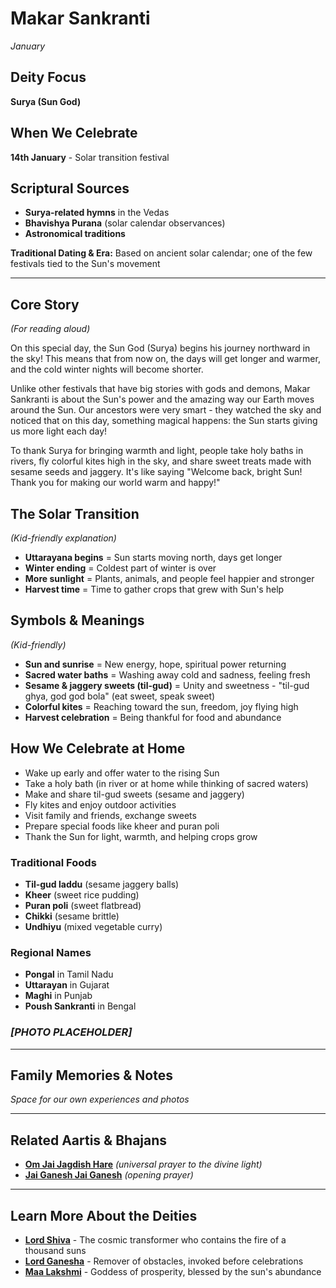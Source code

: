 # Makar Sankranti
*January*

## Deity Focus
**Surya (Sun God)**

## When We Celebrate
**14th January** - Solar transition festival

## Scriptural Sources
- **Surya-related hymns** in the Vedas
- **Bhavishya Purana** (solar calendar observances)
- **Astronomical traditions**

**Traditional Dating & Era:** Based on ancient solar calendar; one of the few festivals tied to the Sun's movement

---

## Core Story
*(For reading aloud)*

On this special day, the Sun God (Surya) begins his journey northward in the sky! This means that from now on, the days will get longer and warmer, and the cold winter nights will become shorter.

Unlike other festivals that have big stories with gods and demons, Makar Sankranti is about the Sun's power and the amazing way our Earth moves around the Sun. Our ancestors were very smart - they watched the sky and noticed that on this day, something magical happens: the Sun starts giving us more light each day!

To thank Surya for bringing warmth and light, people take holy baths in rivers, fly colorful kites high in the sky, and share sweet treats made with sesame seeds and jaggery. It's like saying "Welcome back, bright Sun! Thank you for making our world warm and happy!"

## The Solar Transition
*(Kid-friendly explanation)*

- **Uttarayana begins** = Sun starts moving north, days get longer
- **Winter ending** = Coldest part of winter is over
- **More sunlight** = Plants, animals, and people feel happier and stronger
- **Harvest time** = Time to gather crops that grew with Sun's help

## Symbols & Meanings
*(Kid-friendly)*

- **Sun and sunrise** = New energy, hope, spiritual power returning
- **Sacred water baths** = Washing away cold and sadness, feeling fresh
- **Sesame & jaggery sweets (til-gud)** = Unity and sweetness - "til-gud ghya, god god bola" (eat sweet, speak sweet)
- **Colorful kites** = Reaching toward the sun, freedom, joy flying high
- **Harvest celebration** = Being thankful for food and abundance

## How We Celebrate at Home

- Wake up early and offer water to the rising Sun
- Take a holy bath (in river or at home while thinking of sacred waters)
- Make and share til-gud sweets (sesame and jaggery)
- Fly kites and enjoy outdoor activities
- Visit family and friends, exchange sweets
- Prepare special foods like kheer and puran poli
- Thank the Sun for light, warmth, and helping crops grow

### Traditional Foods
- **Til-gud laddu** (sesame jaggery balls)
- **Kheer** (sweet rice pudding)
- **Puran poli** (sweet flatbread)
- **Chikki** (sesame brittle)
- **Undhiyu** (mixed vegetable curry)

### Regional Names
- **Pongal** in Tamil Nadu
- **Uttarayan** in Gujarat
- **Maghi** in Punjab
- **Poush Sankranti** in Bengal

### *[PHOTO PLACEHOLDER]*

---

## Family Memories & Notes
*Space for our own experiences and photos*

---

## Related Aartis & Bhajans

- **[Om Jai Jagdish Hare](../section2-aartis-bhajans/10-om-jai-jagdish-hare.md)** *(universal prayer to the divine light)*
- **[Jai Ganesh Jai Ganesh](../section2-aartis-bhajans/06-jai-ganesh.md)** *(opening prayer)*

---

## Learn More About the Deities

- **[Lord Shiva](../section3-deities/01-lord-shiva.md)** - The cosmic transformer who contains the fire of a thousand suns
- **[Lord Ganesha](../section3-deities/03-lord-ganesha.md)** - Remover of obstacles, invoked before celebrations
- **[Maa Lakshmi](../section3-deities/07-maa-lakshmi.md)** - Goddess of prosperity, blessed by the sun's abundance